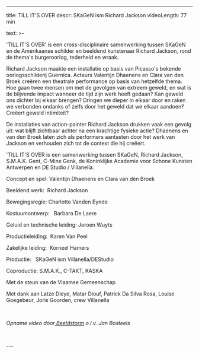 
---
title: TILL IT'S OVER
descr: SKaGeN ism Richard Jackson
videoLength: 77 min

text: >-
  <p>'TILL IT'S OVER' is een cross-disciplinaire samenwerking tussen SKaGeN en de Amerikaanse schilder en beeldend kunstenaar Richard Jackson, rond de thema's burgeroorlog, tederheid en wraak.</p><p> Richard Jackson maakte een installatie op basis van Picasso's bekende oorlogsschilderij Guernica. Acteurs Valentijn Dhaenens en Clara van den Broek creëren een theatrale performance op basis van hetzelfde thema. Hoe gaan twee mensen om met de gevolgen van extreem geweld, en wat is de blijvende impact wanneer de tijd zijn werk heeft gedaan? Kan geweld ons dichter bij elkaar brengen? Dringen we dieper in elkaar door en raken we verbonden ondanks of zelfs door het geweld dat we elkaar aandoen? Creëert geweld intimiteit?</p><p>De installaties van action-painter Richard Jackson drukken vaak een gevolg uit: wat blijft zichtbaar achter na een krachtige fysieke actie? Dhaenens en van den Broek laten zich als performers aantasten door het werk van Jackson en verhouden zich tot de context die hij creëert. </p><p>'TILL IT'S OVER is een samenwerking tussen SKaGeN, Richard Jackson, S.M.A.K. Gent, C-Mine Genk, de Koninklijke Academie voor Schone Kunsten Antwerpen en DE Studio / Villanella.</p><p>Concept en spel: Valentijn Dhaenens en Clara van den Broek </p><p>Beeldend werk: &nbsp;Richard Jackson</p><p>Bewegingsregie: Charlotte Vanden Eynde</p><p>Kostuumontwerp: &nbsp; Barbara De Laere</p><p>Geluid en technische leiding: Jeroen Wuyts</p><p>Productieleiding: &nbsp;Karen Van Peel</p><p>Zakelijke leiding: &nbsp;Korneel Hamers</p><p>Productie: &nbsp; SKaGeN ism Villanella/DEStudio</p><p>Coproductie: S.M.A.K., C-TAKT, KASKA</p><p>Met de steun van de Vlaamse Gemeenschap</p><p>Met dank aan Latze Dieye, Matar Diouf, Patrick Da Silva Rosa, Louise Goegebeur, Joris Goorden, crew Villanella</p><p>‍</p><p><em>Opname video door</em><a href="http://www.beeldstorm.be" target="_blank"><em> Beeldstorm</em></a><em> o.l.v. Jan Bosteels </em>&nbsp;</p><p>‍</p>
---
